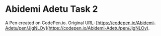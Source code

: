 # Abidemi Adetu Task 2

A Pen created on CodePen.io. Original URL: [https://codepen.io/Abidemi-Adetu/pen/JjgNLOy](https://codepen.io/Abidemi-Adetu/pen/JjgNLOy).

